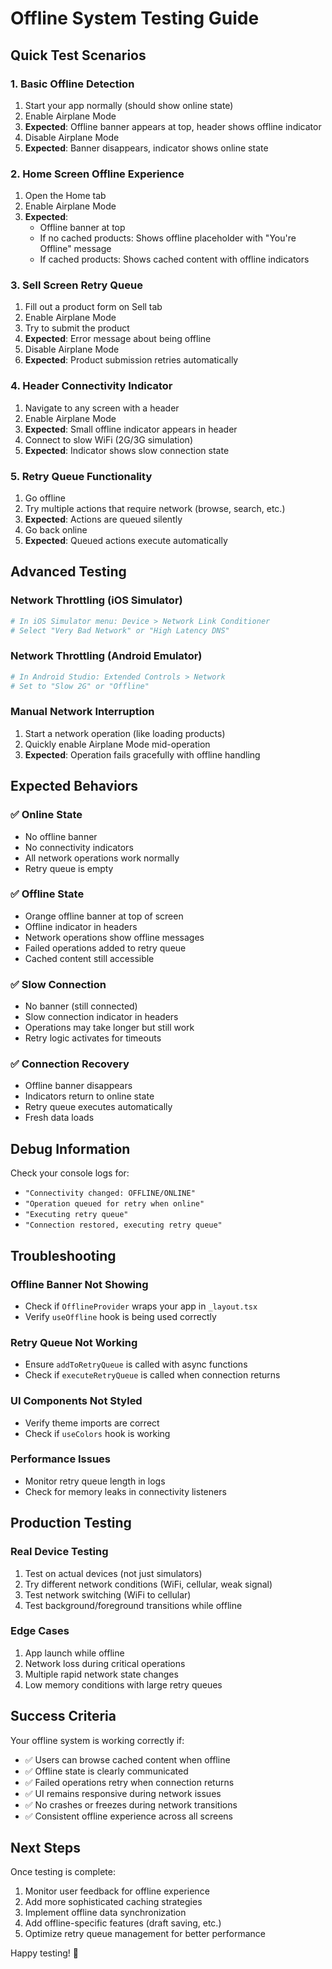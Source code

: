 # Offline System Testing Guide

## Quick Test Scenarios

### 1. **Basic Offline Detection**

1. Start your app normally (should show online state)
2. Enable Airplane Mode
3. **Expected**: Offline banner appears at top, header shows offline indicator
4. Disable Airplane Mode
5. **Expected**: Banner disappears, indicator shows online state

### 2. **Home Screen Offline Experience**

1. Open the Home tab
2. Enable Airplane Mode
3. **Expected**:
   - Offline banner at top
   - If no cached products: Shows offline placeholder with "You're Offline" message
   - If cached products: Shows cached content with offline indicators

### 3. **Sell Screen Retry Queue**

1. Fill out a product form on Sell tab
2. Enable Airplane Mode
3. Try to submit the product
4. **Expected**: Error message about being offline
5. Disable Airplane Mode
6. **Expected**: Product submission retries automatically

### 4. **Header Connectivity Indicator**

1. Navigate to any screen with a header
2. Enable Airplane Mode
3. **Expected**: Small offline indicator appears in header
4. Connect to slow WiFi (2G/3G simulation)
5. **Expected**: Indicator shows slow connection state

### 5. **Retry Queue Functionality**

1. Go offline
2. Try multiple actions that require network (browse, search, etc.)
3. **Expected**: Actions are queued silently
4. Go back online
5. **Expected**: Queued actions execute automatically

## Advanced Testing

### Network Throttling (iOS Simulator)

```bash
# In iOS Simulator menu: Device > Network Link Conditioner
# Select "Very Bad Network" or "High Latency DNS"
```

### Network Throttling (Android Emulator)

```bash
# In Android Studio: Extended Controls > Network
# Set to "Slow 2G" or "Offline"
```

### Manual Network Interruption

1. Start a network operation (like loading products)
2. Quickly enable Airplane Mode mid-operation
3. **Expected**: Operation fails gracefully with offline handling

## Expected Behaviors

### ✅ Online State

- No offline banner
- No connectivity indicators
- All network operations work normally
- Retry queue is empty

### ✅ Offline State

- Orange offline banner at top of screen
- Offline indicator in headers
- Network operations show offline messages
- Failed operations added to retry queue
- Cached content still accessible

### ✅ Slow Connection

- No banner (still connected)
- Slow connection indicator in headers
- Operations may take longer but still work
- Retry logic activates for timeouts

### ✅ Connection Recovery

- Offline banner disappears
- Indicators return to online state
- Retry queue executes automatically
- Fresh data loads

## Debug Information

Check your console logs for:

- `"Connectivity changed: OFFLINE/ONLINE"`
- `"Operation queued for retry when online"`
- `"Executing retry queue"`
- `"Connection restored, executing retry queue"`

## Troubleshooting

### Offline Banner Not Showing

- Check if `OfflineProvider` wraps your app in `_layout.tsx`
- Verify `useOffline` hook is being used correctly

### Retry Queue Not Working

- Ensure `addToRetryQueue` is called with async functions
- Check if `executeRetryQueue` is called when connection returns

### UI Components Not Styled

- Verify theme imports are correct
- Check if `useColors` hook is working

### Performance Issues

- Monitor retry queue length in logs
- Check for memory leaks in connectivity listeners

## Production Testing

### Real Device Testing

1. Test on actual devices (not just simulators)
2. Try different network conditions (WiFi, cellular, weak signal)
3. Test network switching (WiFi to cellular)
4. Test background/foreground transitions while offline

### Edge Cases

1. App launch while offline
2. Network loss during critical operations
3. Multiple rapid network state changes
4. Low memory conditions with large retry queues

## Success Criteria

Your offline system is working correctly if:

- ✅ Users can browse cached content when offline
- ✅ Offline state is clearly communicated
- ✅ Failed operations retry when connection returns
- ✅ UI remains responsive during network issues
- ✅ No crashes or freezes during network transitions
- ✅ Consistent offline experience across all screens

## Next Steps

Once testing is complete:

1. Monitor user feedback for offline experience
2. Add more sophisticated caching strategies
3. Implement offline data synchronization
4. Add offline-specific features (draft saving, etc.)
5. Optimize retry queue management for better performance

Happy testing! 🚀

